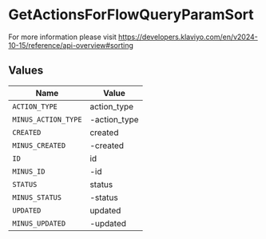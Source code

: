 # GetActionsForFlowQueryParamSort

For more information please visit https://developers.klaviyo.com/en/v2024-10-15/reference/api-overview#sorting


## Values

| Name                | Value               |
| ------------------- | ------------------- |
| `ACTION_TYPE`       | action_type         |
| `MINUS_ACTION_TYPE` | -action_type        |
| `CREATED`           | created             |
| `MINUS_CREATED`     | -created            |
| `ID`                | id                  |
| `MINUS_ID`          | -id                 |
| `STATUS`            | status              |
| `MINUS_STATUS`      | -status             |
| `UPDATED`           | updated             |
| `MINUS_UPDATED`     | -updated            |